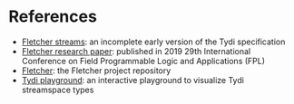 # References

- [Fletcher streams](https://github.com/jvanstraten/fletcher_streams): an incomplete early version of the Tydi specification
- [Fletcher research paper](https://doi.org/10.1109/FPL.2019.00051): published in 2019 29th International Conference on Field Programmable Logic and Applications (FPL)
- [Fletcher](https://github.com/abs-tudelft/fletcher): the Fletcher project repository
- [Tydi playground](https://mbrobbel.github.io/opentyde): an interactive playground to visualize Tydi streamspace types

